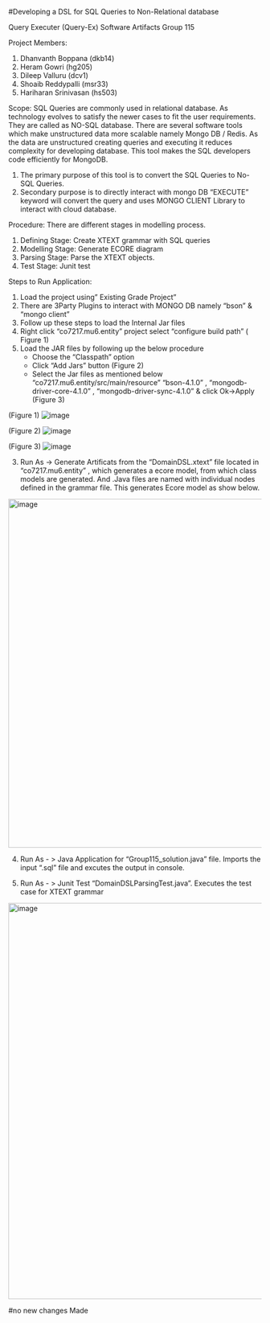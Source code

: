 #Developing a DSL for SQL Queries to Non-Relational database

Query Executer (Query-Ex)
Software Artifacts
Group 115



Project Members:
1. Dhanvanth Boppana (dkb14)
2. Heram Gowri (hg205)
3. Dileep Valluru (dcv1)
4. Shoaib Reddypalli (msr33)
5. Hariharan Srinivasan (hs503)










Scope: 
SQL Queries are commonly used in relational database. As technology evolves to satisfy the newer cases to fit the user requirements. They are called as NO-SQL database. There are several software tools which make unstructured data more scalable namely Mongo DB / Redis. As the data are unstructured creating queries and executing it reduces complexity for developing database.
This tool makes the SQL developers code efficiently for MongoDB. 
1. The primary purpose of this tool is to convert the SQL Queries to No-SQL Queries. 
2. Secondary purpose is to directly interact with mongo DB “EXECUTE” keyword will convert the query and uses MONGO CLIENT Library to interact with cloud database.

Procedure:
There are different stages in modelling process. 
1. Defining Stage: Create XTEXT grammar with SQL queries
2. Modelling Stage: Generate ECORE diagram
3. Parsing Stage: Parse the XTEXT objects.
4. Test Stage: Junit test

Steps to Run Application:
1. Load the project using” Existing Grade Project”
2. There are 3Party Plugins to interact with MONGO DB namely “bson” & “mongo client”
3. Follow up these steps to load the Internal Jar files 
4. Right click “co7217.mu6.entity” project select “configure build path” ( Figure 1)
5. Load the JAR files by following up the below procedure
      - Choose the “Classpath” option
      - Click “Add Jars” button (Figure 2)
      - Select the Jar files as mentioned below “co7217.mu6.entity/src/main/resource”
        “bson-4.1.0” , “mongodb-driver-core-4.1.0” , “mongodb-driver-sync-4.1.0” &
           click Ok->Apply   (Figure 3)

(Figure 1)
![image](https://user-images.githubusercontent.com/36292275/208297316-8add3799-3aee-4215-8fd9-cc946f52d3c0.png)

(Figure 2)
 ![image](https://user-images.githubusercontent.com/36292275/208297324-7c8e1359-2863-4441-902c-111d1a74c177.png)


(Figure 3) 
![image](https://user-images.githubusercontent.com/36292275/208297329-3c4e66bf-e1ff-4b35-a54e-f7da08538ad8.png)

3.  Run As -> Generate Artificats from the “DomainDSL.xtext” file located in “co7217.mu6.entity” , which generates a ecore model, from which class models are generated. And .Java files are named with individual nodes defined in the grammar file. 
This generates Ecore model as show below.
<img width="694" alt="image" src="https://user-images.githubusercontent.com/36292275/208297356-3794d646-1a9a-41b1-81e2-c4be31932312.png">

4. Run As - > Java Application for “Group115_solution.java” file. Imports the input “.sql” file and excutes the output in console.

5. Run As - > Junit Test “DomainDSLParsingTest.java”. Executes the test case for XTEXT grammar
<img width="788" alt="image" src="https://user-images.githubusercontent.com/36292275/208297389-c4c71dbd-d0b2-4061-b22c-edd787108ecc.png">


#no new changes Made 
